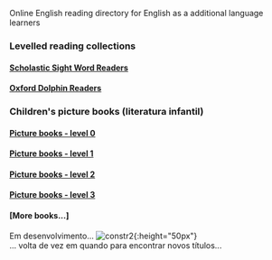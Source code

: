 
Online English reading directory for English as a additional language learners   

### Levelled reading collections

#### [Scholastic Sight Word Readers](https://1blockatatime.github.io/English/schol_swr)  
#### [Oxford Dolphin Readers](https://1blockatatime.github.io/English/oxf_dolph)  

### Children's picture books (literatura infantil)

#### [Picture books - level 0](https://1blockatatime.github.io/English/PICBK0)  
#### [Picture books - level 1](https://1blockatatime.github.io/English/PICBK1)  
#### [Picture books - level 2](https://1blockatatime.github.io/English/PICBK2)  
#### [Picture books - level 3](https://1blockatatime.github.io/English/PICBK3)  
#### [More books...]

Em desenvolvimento... ![constr2](https://1blockatatime.github.io/English/images2/constr2.png){:height="50px"}  
... volta de vez em quando para encontrar novos títulos...
